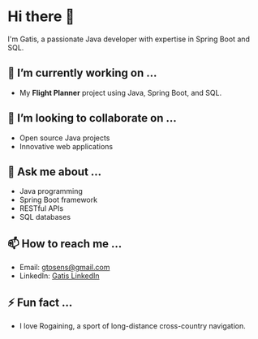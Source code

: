 # Hi there 👋

I'm Gatis, a passionate Java developer with expertise in Spring Boot and SQL.

## 🔭 I’m currently working on ...
- My **Flight Planner** project using Java, Spring Boot, and SQL.

## 👯 I’m looking to collaborate on ...
- Open source Java projects
- Innovative web applications

## 💬 Ask me about ...
- Java programming
- Spring Boot framework
- RESTful APIs
- SQL databases

## 📫 How to reach me ...
- Email: gtosens@gmail.com
- LinkedIn: [Gatis LinkedIn](https://www.linkedin.com/in/gatistosens/)

## ⚡ Fun fact ...
- I love Rogaining, a sport of long-distance cross-country navigation.
